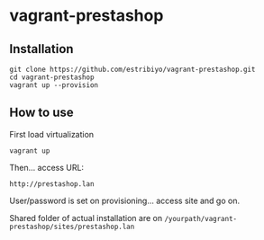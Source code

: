 # vagrant-prestashop

## Installation

    git clone https://github.com/estribiyo/vagrant-prestashop.git
    cd vagrant-prestashop
    vagrant up --provision

## How to use

First load virtualization

    vagrant up

Then... access URL:

    http://prestashop.lan

User/password is set on provisioning... access site and go on.

Shared folder of actual installation are on `/yourpath/vagrant-prestashop/sites/prestashop.lan`